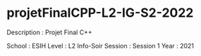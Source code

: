 # projetFinalCPP-L2-IG-S2-2022

Description : Projet Final C++

  School : ESIH
  Level : L2 Info-Soir
  Session : Session 1
  Year : 2021
